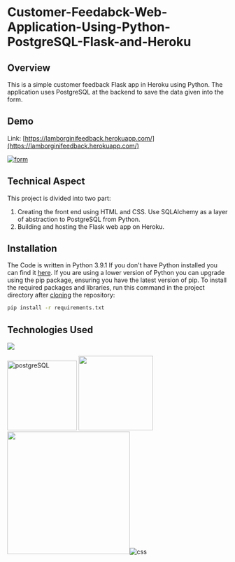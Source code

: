 # Customer-Feedabck-Web-Application-Using-Python-PostgreSQL-Flask-and-Heroku

## Overview
This is a simple customer feedback Flask app in Heroku using Python. The application uses PostgreSQL at the backend to save the data given into the form.

## Demo
Link: [https://lamborginifeedback.herokuapp.com/](https://lamborginifeedback.herokuapp.com/)

[![form](https://user-images.githubusercontent.com/37532698/108682769-28d36f00-750a-11eb-9ece-6137abd84fd5.jpg)](https://lamborginifeedback.herokuapp.com/)

## Technical Aspect
This project is divided into two part:
1. Creating the front end using HTML and CSS. Use SQLAlchemy as a layer of abstraction to PostgreSQL from Python.
2. Building and hosting the Flask web app on Heroku.
    

## Installation
The Code is written in Python 3.9.1 If you don't have Python installed you can find it [here](https://www.python.org/downloads/). If you are using a lower version of Python you can upgrade using the pip package, ensuring you have the latest version of pip. To install the required packages and libraries, run this command in the project directory after [cloning](https://www.howtogeek.com/451360/how-to-clone-a-github-repository/) the repository:
```bash
pip install -r requirements.txt
```

## Technologies Used

![](https://forthebadge.com/images/badges/made-with-python.svg)

[<img width="159" alt="postgreSQL" src="https://user-images.githubusercontent.com/37532698/108682128-5f5cba00-7509-11eb-9ab4-2cc02f7971c0.png">](https://www.postgresql.org/) [<img target="_blank" src="https://flask.palletsprojects.com/en/1.1.x/_images/flask-logo.png" width=170>](https://flask.palletsprojects.com/en/1.1.x/) [<img target="_blank" src="https://number1.co.za/wp-content/uploads/2017/10/gunicorn_logo-300x85.png" width=280>](https://gunicorn.org)![css](https://user-images.githubusercontent.com/37532698/108952531-116bc180-7683-11eb-8d11-bc9e8c8b5aaf.png)


